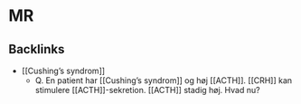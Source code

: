 # MR

## Backlinks
* [[Cushing’s syndrom]]
	* Q. En patient har [[Cushing’s syndrom]] og høj [[ACTH]]. [[CRH]] kan stimulere [[ACTH]]-sekretion. [[ACTH]] stadig høj. Hvad nu?

<!-- {BearID:2D6962B3-4D63-418C-9A10-FB3F1D986D79-1012-00000331531FB139} -->
